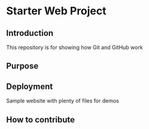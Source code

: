 # Starter Web Project

## Introduction
This repository is for showing how Git and GitHub work

## Purpose

## Deployment

Sample website with plenty of files for demos
## How to contribute